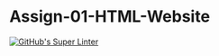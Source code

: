 # Assign-01-HTML-Website
[![GitHub's Super Linter](https://github.com/sirinec12345/Assign-01-HTML-Website/workflows/GitHub's%20Super%20Linter/badge.svg)](https://github.com/sirinec12345/Assign-01-HTML-Website//actions)